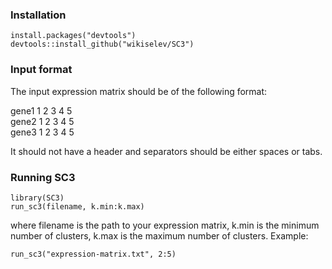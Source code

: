 ### Installation

```{R}
install.packages("devtools")
devtools::install_github("wikiselev/SC3")
```

### Input format

The input expression matrix should be of the following format:

gene1 1 2 3 4 5  
gene2 1 2 3 4 5  
gene3 1 2 3 4 5  

It should not have a header and separators should be either spaces or tabs.

### Running SC3

```{R}
library(SC3)
run_sc3(filename, k.min:k.max)
```

where filename is the path to your expression matrix, k.min is the minimum number of clusters, k.max is the maximum number of clusters. Example:

```{R}
run_sc3("expression-matrix.txt", 2:5)
```
